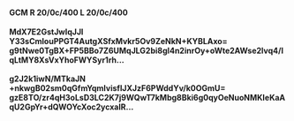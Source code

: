 #### GCM R 20/0c/400 L 20/0c/400
**MdX7E2GstJwIqJJl**<br/>**Y33sCmlouPPGT4AutgXSfxMvkr5Ov9ZeNkN+KYBLAxo=**<br/>**g9tNwe0TgBX+FP5BBo7Z6UMqJLG2bi8gI4n2inrOy+oWte2AWse2lvq4/IqLtMY8XsVxYhoFWYSyr1rh...**<br/><br/>
**g2J2k1iwN/MTkaJN**<br/>**+nkwgB02sm0qGfmYqmlvisfIJXJzF6PWddYv/k0OGmU=**<br/>**gzE8TO/zr4qH3oLsD3LC2K7j9WQwT7kMbg8Bki6g0qyOeNuoNMKIeKaAqU2GpYr+dQWOYcXoc2ycxalR...**